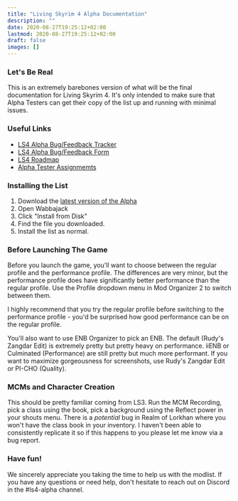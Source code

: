 ```yaml
---
title: "Living Skyrim 4 Alpha Documentation"
description: ""
date: 2020-08-27T19:25:12+02:00
lastmod: 2020-08-27T19:25:12+02:00
draft: false
images: []
---
```


### Let's Be Real

This is an extremely barebones version of what will be the final documentation for Living Skyrim 4. It's only intended to make sure that Alpha Testers can get their copy of the list up and running with minimal issues.

### Useful Links

- [LS4 Alpha Bug/Feedback Tracker](https://app.asana.com/read-only/LS4-Alpha/1202685114827965/9423232a32f100dcc13cf0f6cb583aa5/board)
- [LS4 Alpha Bug/Feedback Form](https://form.asana.com/?k=GkTZeQyiErLFYOsVOQfzJQ&d=1202685114827965)
- [LS4 Roadmap](https://www.fgsmodlists.com/ls4roadmap)
- [Alpha Tester Assignmemts](https://docs.google.com/document/d/17dHNvJW1vMVZwYLxNJ61v8RBPFubW0kuTbFK6O4yERU/edit?usp=sharing)

### Installing the List

1. Download the [latest version of the Alpha]()
2. Open Wabbajack
3. Click "Install from Disk"
4. Find the file you downloaded.
5. Install the list as normal.

### Before Launching The Game

Before you launch the game, you'll want to choose between the regular profile and the performance profile. The differences are very minor, but the performance profile does have significantly better performance than the regular profile. Use the Profile dropdown menu in Mod Organizer 2 to switch between them.

I highly recommend that you try the regular profile before switching to the performance profile - you'd be surprised how good performance can be on the regular profile.

You'll also want to use ENB Organizer to pick an ENB. The default (Rudy's Zangdar Edit) is extremely pretty but pretty heavy on performance. iiENB or Culminated (Performance) are still pretty but much more performant. If you want to maximize gorgeousness for screenshots, use Rudy's Zangdar Edit or PI-CHO (Quality).

### MCMs and Character Creation

This should be pretty familiar coming from LS3. Run the MCM Recording, pick a class using the book, pick a background using the Reflect power in your shouts menu. There is a *potential* bug in Realm of Lorkhan where you won't have the class book in your inventory. I haven't been able to consistently replicate it so if this happens to you please let me know via a bug report.

### Have fun!

We sincerely appreciate you taking the time to help us with the modlist. If you have any questions or need help, don't hesitate to reach out on Discord in the #ls4-alpha channel.